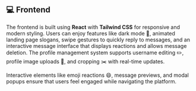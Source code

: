 ## 💻 Frontend

The frontend is built using **React** with **Tailwind CSS** for responsive and modern styling. Users can enjoy features like dark mode 🌙, animated landing page slogans, swipe gestures to quickly reply to messages, and an interactive message interface that displays reactions and allows message deletion. The profile management system supports username editing ✏️, profile image uploads 📸, and cropping ✂️ with real-time updates.

Interactive elements like emoji reactions 😄, message previews, and modal popups ensure that users feel engaged while navigating the platform.
